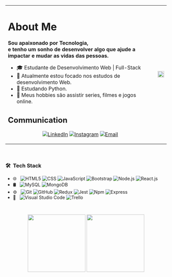 
<table>
  <tr>
    <td>
      <h1> About Me </h1>
      <b>
        Sou apaixonado por Tecnologia,
        <br>
        e tenho um sonho de desenvolver algo que ajude a impactar e mudar as vidas das pessoas.
      </b>
      <br>
      <ul>
        <li>🎓 Estudante de Desenvolvimento Web | Full-Stack</li>
        <li>🔭 Atualmente estou focado nos estudos de desenvolvimento Web.</li>
        <li>🌱 Estudando Python.</li>
        <li>🤔 Meus hobbies são assistir series, filmes e jogos online.</li>
      </ul>  
      <h2> Communication </h2>
  
<p align="center">
<a href="https://www.linkedin.com/in/eduardocostamaciel/"><img alt="LinkedIn" src="https://img.shields.io/badge/LinkedIn-Eduardo%20Costa%20Maciel-blue?style=flat-square&logo=linkedin"></a>
<a href="https://www.instagram.com/ecosta941/"><img alt="Instagram" src="https://img.shields.io/badge/Instagram-ecosta941-blue?style=flat-square&logo=instagram"></a>
<a href="mailto:costaeduardomaciel@gmail.com"><img alt="Email" src="https://img.shields.io/badge/Email-costaeduardomaciel@gmail.com-blue?style=flat-square&logo=gmail"></a>
</p>
    </td>   
    <td>
      <img width="100%  alt="Github" src="https://user-images.githubusercontent.com/48678280/88862734-4903af80-d201-11ea-968b-9c939d88a37c.gif" />
    </td>
  </tr>
</table>

<br>

<h3> 🛠 &nbsp;Tech Stack</h3>

- 🌐 &nbsp;
  ![HTML5](https://img.shields.io/badge/-HTML5-333333?style=flat&logo=HTML5)
  ![CSS](https://img.shields.io/badge/-CSS-333333?style=flat&logo=CSS3&logoColor=1572B6)
  ![JavaScript](https://img.shields.io/badge/-JavaScript-333333?style=flat&logo=javascript)
  ![Bootstrap](https://img.shields.io/badge/-Bootstrap-333333?style=flat&logo=bootstrap&logoColor=563D7C)
  ![Node.js](https://img.shields.io/badge/-Node.js-333333?style=flat&logo=node.js)
  ![React.js](https://img.shields.io/badge/-React.js-333333?style=flat&logo=react)
- 🛢 &nbsp;
  ![MySQL](https://img.shields.io/badge/-MySQL-333333?style=flat&logo=mysql)
  ![MongoDB](https://img.shields.io/badge/-MongoDB-333333?style=flat&logo=mongodb)
- ⚙️ &nbsp;
  ![Git](https://img.shields.io/badge/-Git-333333?style=flat&logo=git)
  ![GitHub](https://img.shields.io/badge/-GitHub-333333?style=flat&logo=github)
  ![Redux](https://img.shields.io/badge/-Redux-333333?style=flat&logo=redux)
  ![Jest](https://img.shields.io/badge/-Jest-333333?style=flat&logo=jest)
  ![Npm](https://img.shields.io/badge/-Npm-333333?style=flat&logo=npm)
  ![Express](https://img.shields.io/badge/-Express.js-333333?style=flat&logo=express)
- 🔧 &nbsp;
  ![Visual Studio Code](https://img.shields.io/badge/-Visual%20Studio%20Code-333333?style=flat&logo=visual-studio-code&logoColor=007ACC)
  ![Trello](https://img.shields.io/badge/-Trello-333333?style=flat&logo=trello)

<br/>

<p align="center">
  <img height="180em" src="https://github-readme-stats.vercel.app/api?username=EduardoCostaMaciel&show_icons=true&theme=kacho_ga" />
  <img height="180em" src="https://github-readme-stats.vercel.app/api/top-langs/?username=EduardoCostaMaciel&layout=compact&theme=kacho_ga" />
</p>

<br>
